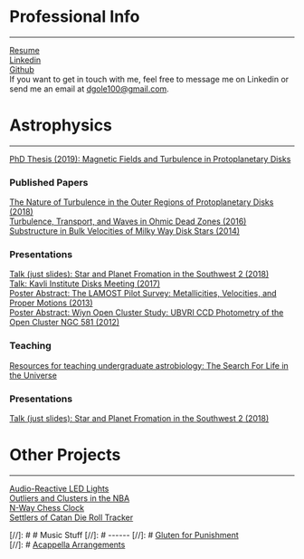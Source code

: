 # Professional Info
------
[Resume](/pages/resume.md)  
[Linkedin](https://www.linkedin.com/in/daniel-gole/)  
[Github](https://github.com/dgole)  
If you want to get in touch with me, feel free to message me on Linkedin or send me an email at dgole100@gmail.com.  

# Astrophysics
------
[PhD Thesis (2019): Magnetic Fields and Turbulence in Protoplanetary Disks](/pages/thesis.md)  
### Published Papers
[The Nature of Turbulence in the Outer Regions of Protoplanetary Disks (2018)](http://adsabs.harvard.edu/abs/2018arXiv181010549G)  
[Turbulence, Transport, and Waves in Ohmic Dead Zones (2016)](http://adsabs.harvard.edu/abs/2016ApJ...826...18G)  
[Substructure in Bulk Velocities of Milky Way Disk Stars (2014)](http://adsabs.harvard.edu/abs/2013ApJ...777L...5C)  

### Presentations  
[Talk (just slides): Star and Planet Fromation in the Southwest 2 (2018)](https://www.noao.edu/meetings/spf2/files/gole_final.pdf)  
[Talk: Kavli Institute Disks Meeting (2017)](http://online.kitp.ucsb.edu/online/disks17/gole/)  
[Poster Abstract: The LAMOST Pilot Survey: Metallicities, Velocities, and Proper Motions (2013)](http://adsabs.harvard.edu/abs/2013AAS...22125416G)   
[Poster Abstract: Wiyn Open Cluster Study: UBVRI CCD Photometry of the Open Cluster NGC 581 (2012)](http://adsabs.harvard.edu/abs/2012AAS...21943806D)  

### Teaching    
[Resources for teaching undergraduate astrobiology: The Search For Life in the Universe](/pages/astrobio.md)  

### Presentations  
[Talk (just slides): Star and Planet Fromation in the Southwest 2 (2018)](https://www.noao.edu/meetings/spf2/files/gole_final.pdf)  

# Other Projects
------
[Audio-Reactive LED Lights](/pages/audioReactiveLights.md)  
[Outliers and Clusters in the NBA](/pages/audioReactiveLights.md)  
[N-Way Chess Clock](/pages/nWayChessClock.md)  
[Settlers of Catan Die Roll Tracker](/pages/catanRollTracker.md)

[//]: # # Music Stuff
[//]: # ------
[//]: # [Gluten for Punishment](https://www.facebook.com/GlutenForPunishmentMusic/?notif_id=1534178407949821&notif_t=page_fan)  
[//]: # [Acappella Arrangements](/pages/arrangements.md)
